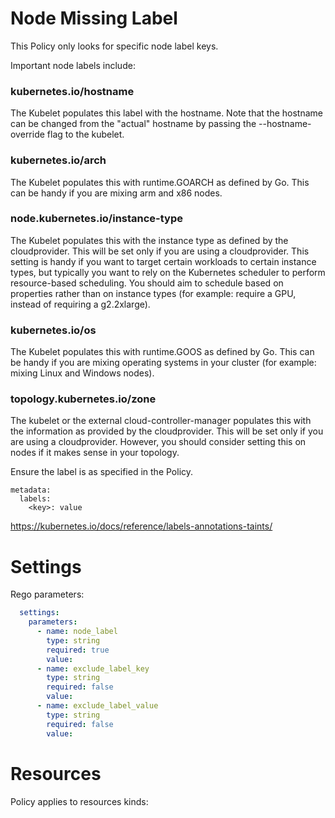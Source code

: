 # Node Missing Label

This Policy only looks for specific node label keys.

Important node labels include:
### kubernetes.io/hostname
The Kubelet populates this label with the hostname. Note that the hostname can be changed from the "actual" hostname by passing the --hostname-override flag to the kubelet.

### kubernetes.io/arch
The Kubelet populates this with runtime.GOARCH as defined by Go. This can be handy if you are mixing arm and x86 nodes.

### node.kubernetes.io/instance-type
The Kubelet populates this with the instance type as defined by the cloudprovider. This will be set only if you are using a cloudprovider. This setting is handy if you want to target certain workloads to certain instance types, but typically you want to rely on the Kubernetes scheduler to perform resource-based scheduling. You should aim to schedule based on properties rather than on instance types (for example: require a GPU, instead of requiring a g2.2xlarge).

### kubernetes.io/os
The Kubelet populates this with runtime.GOOS as defined by Go. This can be handy if you are mixing operating systems in your cluster (for example: mixing Linux and Windows nodes).

### topology.kubernetes.io/zone
The kubelet or the external cloud-controller-manager populates this with the information as provided by the cloudprovider. This will be set only if you are using a cloudprovider. However, you should consider setting this on nodes if it makes sense in your topology.


Ensure the label is as specified in the Policy. 
```
metadata: 
  labels: 
    <key>: value
```
https://kubernetes.io/docs/reference/labels-annotations-taints/


# Settings

Rego parameters:
```yaml
  settings:
    parameters:
      - name: node_label
        type: string
        required: true
        value:
      - name: exclude_label_key
        type: string
        required: false
        value:
      - name: exclude_label_value
        type: string
        required: false
        value:
```

# Resources
Policy applies to resources kinds:

